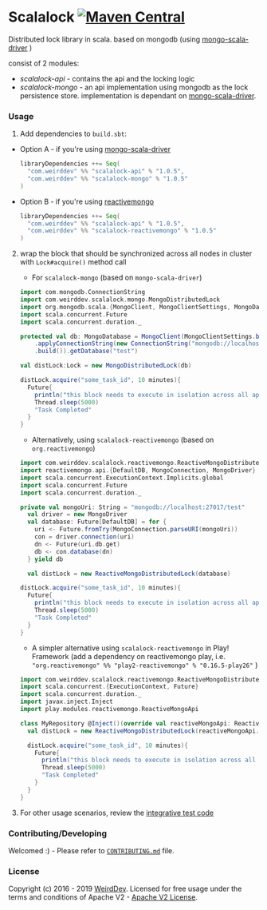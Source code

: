 # Scalalock [![Maven Central](https://img.shields.io/maven-central/v/com.weirddev/scalalock-api_2.12.svg?label=Maven%20Central)](https://search.maven.org/search?q=g:com.weirddev%20AND%20a:scalalock-api_2.12)

Distributed lock library in scala. based on mongodb (using [mongo-scala-driver](https://github.com/mongodb/mongo-scala-driver) )

consist of 2 modules:
- _scalalock-api_ - contains the api and the locking logic
- _scalalock-mongo_ - an api implementation using mongodb as the lock persistence store. implementation is dependant on [mongo-scala-driver](https://github.com/mongodb/mongo-scala-driver).


### Usage

1. Add dependencies to `build.sbt`:
  - Option A - if you're using [mongo-scala-driver](https://github.com/mongodb/mongo-scala-driver) 
    ```scala
    libraryDependencies ++= Seq(
      "com.weirddev" %% "scalalock-api" % "1.0.5",
      "com.weirddev" %% "scalalock-mongo" % "1.0.5"
    )
    ```
  - Option B - if you're using [reactivemongo](https://github.com/ReactiveMongo/ReactiveMongo) 
    ```scala
    libraryDependencies ++= Seq(
      "com.weirddev" %% "scalalock-api" % "1.0.5",
      "com.weirddev" %% "scalalock-reactivemongo" % "1.0.5"
    )
    ```

2. wrap the block that should be synchronized across all nodes in cluster with ```Lock#acquire()``` method call

    - For `scalalock-mongo` (based on `mongo-scala-driver`)
    
    ```scala
    import com.mongodb.ConnectionString
    import com.weirddev.scalalock.mongo.MongoDistributedLock
    import org.mongodb.scala.{MongoClient, MongoClientSettings, MongoDatabase}
    import scala.concurrent.Future
    import scala.concurrent.duration._

    protected val db: MongoDatabase = MongoClient(MongoClientSettings.builder()
        .applyConnectionString(new ConnectionString("mongodb://localhost:27017"))
        .build()).getDatabase("test")

    val distLock:Lock = new MongoDistributedLock(db)

    distLock.acquire("some_task_id", 10 minutes){
      Future{
        println("this block needs to execute in isolation across all application nodes in cluster")
        Thread.sleep(5000)
        "Task Completed"
      }
    }
    ```
    - Alternatively, using `scalalock-reactivemongo` (based on `org.reactivemongo`)
    
    ```scala
    import com.weirddev.scalalock.reactivemongo.ReactiveMongoDistributedLock
    import reactivemongo.api.{DefaultDB, MongoConnection, MongoDriver}
    import scala.concurrent.ExecutionContext.Implicits.global
    import scala.concurrent.Future
    import scala.concurrent.duration._
    
    private val mongoUri: String = "mongodb://localhost:27017/test"
      val driver = new MongoDriver
      val database: Future[DefaultDB] = for {
        uri <- Future.fromTry(MongoConnection.parseURI(mongoUri))
        con = driver.connection(uri)
        dn <- Future(uri.db.get)
        db <- con.database(dn)
      } yield db
    
      val distLock = new ReactiveMongoDistributedLock(database)
    
    distLock.acquire("some_task_id", 10 minutes){
      Future{
        println("this block needs to execute in isolation across all application nodes in cluster")
        Thread.sleep(5000)
        "Task Completed"
      }
    }
    ```
    - A simpler alternative using `scalalock-reactivemongo` in Play! Framework (add a dependency on reactivemongo play, i.e. `"org.reactivemongo" %% "play2-reactivemongo" % "0.16.5-play26"` )
    
    ```scala
    import com.weirddev.scalalock.reactivemongo.ReactiveMongoDistributedLock
    import scala.concurrent.{ExecutionContext, Future}
    import scala.concurrent.duration._
    import javax.inject.Inject
    import play.modules.reactivemongo.ReactiveMongoApi
    
    class MyRepository @Inject()(override val reactiveMongoApi: ReactiveMongoApi)(implicit val ec: ExecutionContext){
      val distLock = new ReactiveMongoDistributedLock(reactiveMongoApi.database)
    
      distLock.acquire("some_task_id", 10 minutes){
        Future{
          println("this block needs to execute in isolation across all application nodes in cluster")
          Thread.sleep(5000)
          "Task Completed"
        }
      }
    }
    ```

3. For other usage scenarios, review the [integrative test code](https://github.com/wrdv/scalalock/blob/master/scalalock-mongo/src/it/scala/com/weirddev/scalalock/MongoDistributedLockTest.scala)

### Contributing/Developing
Welcomed :) - Please refer to [`CONTRIBUTING.md`](./CONTRIBUTING.md) file.

### License
Copyright (c) 2016 - 2019  [WeirdDev](http://weirddev.com).
Licensed for free usage under the terms and conditions of Apache V2 - [Apache V2 License](https://www.apache.org/licenses/LICENSE-2.0).
